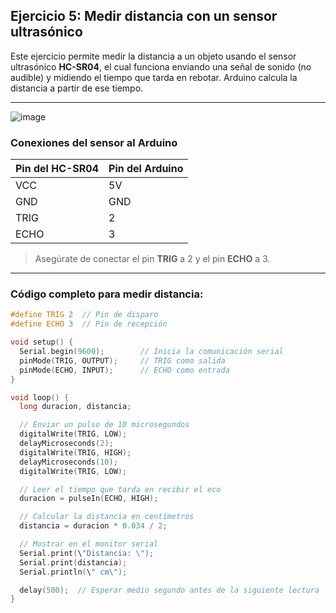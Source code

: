 ## Ejercicio 5: Medir distancia con un sensor ultrasónico

Este ejercicio permite medir la distancia a un objeto usando el sensor ultrasónico **HC-SR04**, el cual funciona enviando una señal de sonido (no audible) y midiendo el tiempo que tarda en rebotar. Arduino calcula la distancia a partir de ese tiempo.

---


![image](https://github.com/user-attachments/assets/7f5ed7c8-d486-4e55-9e49-df1e85c33fad)


### Conexiones del sensor al Arduino

| Pin del HC-SR04 | Pin del Arduino |
|------------------|------------------|
| VCC              | 5V               |
| GND              | GND              |
| TRIG             | 2                |
| ECHO             | 3                |

> Asegúrate de conectar el pin **TRIG** a 2 y el pin **ECHO** a 3.

---

### Código completo para medir distancia:

```cpp
#define TRIG 2  // Pin de disparo
#define ECHO 3  // Pin de recepción

void setup() {
  Serial.begin(9600);        // Inicia la comunicación serial
  pinMode(TRIG, OUTPUT);     // TRIG como salida
  pinMode(ECHO, INPUT);      // ECHO como entrada
}

void loop() {
  long duracion, distancia;

  // Enviar un pulso de 10 microsegundos
  digitalWrite(TRIG, LOW);
  delayMicroseconds(2);
  digitalWrite(TRIG, HIGH);
  delayMicroseconds(10);
  digitalWrite(TRIG, LOW);

  // Leer el tiempo que tarda en recibir el eco
  duracion = pulseIn(ECHO, HIGH);

  // Calcular la distancia en centímetros
  distancia = duracion * 0.034 / 2;

  // Mostrar en el monitor serial
  Serial.print(\"Distancia: \");
  Serial.print(distancia);
  Serial.println(\" cm\");

  delay(500);  // Esperar medio segundo antes de la siguiente lectura
}
